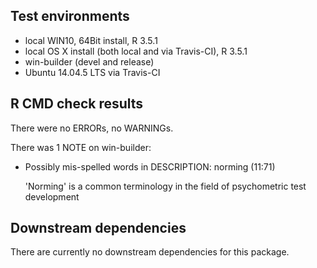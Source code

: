 ## Test environments
* local WIN10, 64Bit install, R 3.5.1
* local OS X install (both local and via Travis-CI), R 3.5.1
* win-builder (devel and release)
* Ubuntu 14.04.5 LTS via Travis-CI

## R CMD check results
There were no ERRORs, no WARNINGs.

There was 1 NOTE on win-builder:

* Possibly mis-spelled words in DESCRIPTION:
  norming (11:71)
 
  'Norming' is a common terminology in the field of psychometric test development

## Downstream dependencies
There are currently no downstream dependencies for this package.
